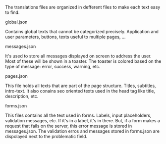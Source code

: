 The translations files are organized in defferent files to make 
each text easy to find.

global.json

Contains global texts that cannot be categorized precisely. Application and user parameters, buttons, texts useful to multiple pages, ...

messages.json

It's used to store all messages displayed on screen to address the user.  Most of these
will be shown in a toaster.  The toaster is colored based on the type of message: error, success, 
warning, etc.


pages.json

This file holds all texts that are part of the page structure.
Titles, subtitles, intro-text. 
It also conains seo oriented texts used in the head tag like title, description, etc.



forms.json

This files contains all the text used in forms.
Labels, input placeholders, validation messages, etc.
If it's in a label, it's in there.
But, if a form makes a request that fails on the server, this error message is stored in messages.json.
The validation erros and messages stored in forms.json are dispolayed next to the 
problematic field.